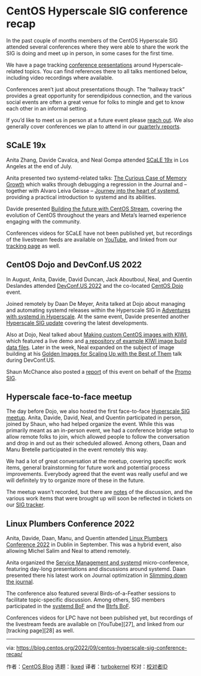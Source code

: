 [#]: subject: "CentOS Hyperscale SIG conference recap"
[#]: via: "https://blog.centos.org/2022/09/centos-hyperscale-sig-conference-recap/"
[#]: author: "CentOS Blog https://blog.centos.org"
[#]: collector: "lkxed"
[#]: translator: "turbokernel"
[#]: reviewer: " "
[#]: publisher: " "
[#]: url: " "

CentOS Hyperscale SIG conference recap
======

In the past couple of months members of the CentOS Hyperscale SIG attended several conferences where they were able to share the work the SIG is doing and meet up in person, in some cases for the first time.

We have a page tracking [conference presentations][1] around Hyperscale-related topics. You can find references there to all talks mentioned below, including video recordings where available.

Conferences aren’t just about presentations though. The “hallway track” provides a great opportunity for serendipidous connection, and the various social events are often a great venue for folks to mingle and get to know each other in an informal setting.

If you’d like to meet us in person at a future event please [reach out][2]. We also generally cover conferences we plan to attend in our [quarterly reports][3].

## SCaLE 19x

Anita Zhang, Davide Cavalca, and Neal Gompa attended [SCaLE 19x][4] in Los Angeles at the end of July.

Anita presented two systemd-related talks: [The Curious Case of Memory Growth][5] which walks through debugging a regression in the Journal and – together with Alvaro Leiva Geisse – [Journey into the heart of systemd][6], providing a practical introduction to systemd and its abilities.

Davide presented [Building the future with CentOS Stream][7], covering the evolution of CentOS throughout the years and Meta’s learned experience engaging with the community.

Conferences videos for SCaLE have not been published yet, but recordings of the livestream feeds are available on [YouTube][8], and linked from our [tracking page][9] as well.

## CentOS Dojo and DevConf.US 2022

In August, Anita, Davide, David Duncan, Jack Aboutboul, Neal, and Quentin Deslandes attended [DevConf.US 2022][10] and the co-located [CentOS Dojo][11] event.

Joined remotely by Daan De Meyer, Anita talked at Dojo about managing and automating systemd releases within the Hyperscale SIG in [Adventures with systemd in Hyperscale][12]. At the same event, Davide presented another [Hyperscale SIG update][13] covering the latest developments.

Also at Dojo, Neal talked about [Making custom CentOS images with KIWI][14], which featured a live demo and [a repository of example KIWI image build data files][15]. Later in the week, Neal expanded on the subject of image building at his [Golden Images for Scaling Up with the Best of Them][16] talk during DevConf.US.

Shaun McChance also posted a [report][17] of this event on behalf of the [Promo SIG][18].

## Hyperscale face-to-face meetup

The day before Dojo, we also hosted the first face-to-face [Hyperscale SIG meetup][19]. Anita, Davide, David, Neal, and Quentin participated in person, joined by Shaun, who had helped organize the event. While this was primarily meant as an in-person event, we had a conference bridge setup to allow remote folks to join, which allowed people to follow the conversation and drop in and out as their scheduled allowed. Among others, Daan and Manu Bretelle participated in the event remotely this way.

We had a lot of great conversation at the meetup, covering specific work items, general brainstorming for future work and potential process improvements. Everybody agreed that the event was really useful and we will definitely try to organize more of these in the future.

The meetup wasn’t recorded, but there are [notes][20] of the discussion, and the various work items that were brought up will soon be reflected in tickets on our [SIG tracker][21].

## Linux Plumbers Conference 2022

Anita, Davide, Daan, Manu, and Quentin attended [Linux Plumbers Conference 2022][22] in Dublin in September. This was a hybrid event, also allowing Michel Salim and Neal to attend remotely.

Anita organized the [Service Management and systemd][23] micro-conference, featuring day-long presentations and discussions around systemd. Daan presented there his latest work on Journal optimization in [Slimming down the journal][24].

The conference also featured several Birds-of-a-Feather sessions to facilitate topic-specific discussion. Among others, SIG members participated in the [systemd BoF][25] and the [Btrfs BoF][26].

Conferences videos for LPC have not been published yet, but recordings of the livestream feeds are available on [YouTube][27], and linked from our [tracking page][28] as well.

--------------------------------------------------------------------------------

via: https://blog.centos.org/2022/09/centos-hyperscale-sig-conference-recap/

作者：[CentOS Blog][a]
选题：[lkxed][b]
译者：[turbokernel](https://github.com/turbokernel)
校对：[校对者ID](https://github.com/校对者ID)

[a]: https://blog.centos.org
[b]: https://github.com/lkxed
[1]: https://sigs.centos.org/hyperscale/communication/talks/
[2]: https://sigs.centos.org/hyperscale/communication/channels/
[3]: https://sigs.centos.org/hyperscale/communication/reports/
[4]: https://www.socallinuxexpo.org/scale/19x
[5]: https://www.socallinuxexpo.org/scale/19x/presentations/curious-case-memory-growth
[6]: https://www.socallinuxexpo.org/scale/19x/presentations/journey-heart-systemd
[7]: https://www.socallinuxexpo.org/scale/19x/presentations/building-future-centos-stream
[8]: https://www.youtube.com/user/socallinuxexpo/videos
[9]: https://www.devconf.info/us/
[10]: https://wiki.centos.org/Events/Dojo/DevConfUS2022
[11]: https://www.youtube.com/watch?v=PdbyYqrvlnY
[12]: https://www.youtube.com/watch?v=aXO0eLMkCDI
[13]: https://www.youtube.com/watch?v=RKeFR4R2IeA
[14]: https://pagure.io/centos-kiwi-examples
[15]: https://devconfus2022.sched.com/event/14TEW/golden-images-for-scaling-up-with-the-best-of-them
[16]: https://lists.centos.org/pipermail/centos-promo/2022-September/007298.html
[17]: https://wiki.centos.org/SpecialInterestGroup/Promo
[18]: https://lists.centos.org/pipermail/centos-devel/2022-July/120462.html
[19]: https://pagure.io/centos-sig-hyperscale/sig/blob/main/f/meetups/20220816-boston-meetup.md
[20]: https://pagure.io/centos-sig-hyperscale/sig/issues
[21]: https://lpc.events/event/16/
[22]: https://lpc.events/event/16/sessions/146/
[23]: https://lpc.events/event/16/contributions/1185/
[24]: https://lpc.events/event/16/contributions/1399/
[25]: https://lpc.events/event/16/contributions/1300/
[26]: https://www.youtube.com/c/LinuxPlumbersConference/videos
